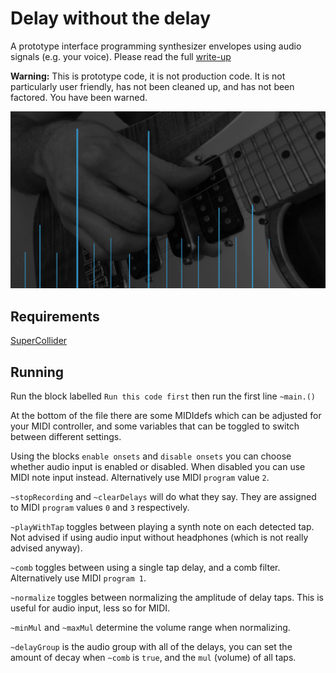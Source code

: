 # Delay without the delay

A prototype interface programming synthesizer envelopes using audio signals (e.g. your voice). Please read the full [write-up](http://arthurcarabott.com/mui-delay/)

**Warning:** This is prototype code, it is not production code. It is not particularly user friendly, has not been cleaned up, and has not been factored. You have been warned.

[![Delay](../img/delay.jpg)](http://arthurcarabott.com/mui-delay)

## Requirements

[SuperCollider](http://supercollider.github.io/)

## Running

Run the block labelled `Run this code first` then run the first line `~main.()`

At the bottom of the file there are some MIDIdefs which can be adjusted for your MIDI controller, and some variables that can be toggled to switch between different settings.

Using the blocks `enable onsets` and `disable onsets` you can choose whether audio input is enabled or disabled. When disabled you can use MIDI note input instead. Alternatively use MIDI `program` value `2`.

`~stopRecording` and `~clearDelays` will do what they say. They are assigned to MIDI `program` values `0` and `3` respectively.

`~playWithTap` toggles between playing a synth note on each detected tap. Not advised if using audio input without headphones (which is not really advised anyway).

`~comb` toggles between using a single tap delay, and a comb filter. Alternatively use MIDI `program 1`.

`~normalize` toggles between normalizing the amplitude of delay taps. This is useful for audio input, less so for MIDI.

`~minMul` and `~maxMul` determine the volume range when normalizing.

`~delayGroup` is the audio group with all of the delays, you can set the amount of decay when `~comb` is `true`, and the `mul` (volume) of all taps.
